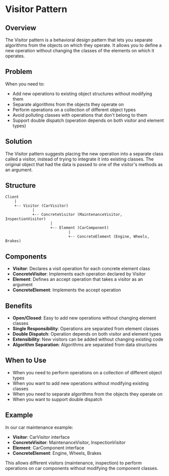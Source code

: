 # Visitor Pattern

## Overview
The Visitor pattern is a behavioral design pattern that lets you separate algorithms from the objects on which they operate. It allows you to define a new operation without changing the classes of the elements on which it operates.

## Problem
When you need to:
- Add new operations to existing object structures without modifying them
- Separate algorithms from the objects they operate on
- Perform operations on a collection of different object types
- Avoid polluting classes with operations that don't belong to them
- Support double dispatch (operation depends on both visitor and element types)

## Solution
The Visitor pattern suggests placing the new operation into a separate class called a visitor, instead of trying to integrate it into existing classes. The original object that had the data is passed to one of the visitor's methods as an argument.

## Structure
```
Client
    |
    +-- Visitor (CarVisitor)
            |
            +-- ConcreteVisitor (MaintenanceVisitor, InspectionVisitor)
                    |
                    +-- Element (CarComponent)
                            |
                            +-- ConcreteElement (Engine, Wheels, Brakes)
```

## Components
- **Visitor**: Declares a visit operation for each concrete element class
- **ConcreteVisitor**: Implements each operation declared by Visitor
- **Element**: Defines an accept operation that takes a visitor as an argument
- **ConcreteElement**: Implements the accept operation

## Benefits
- **Open/Closed**: Easy to add new operations without changing element classes
- **Single Responsibility**: Operations are separated from element classes
- **Double Dispatch**: Operation depends on both visitor and element types
- **Extensibility**: New visitors can be added without changing existing code
- **Algorithm Separation**: Algorithms are separated from data structures

## When to Use
- When you need to perform operations on a collection of different object types
- When you want to add new operations without modifying existing classes
- When you need to separate algorithms from the objects they operate on
- When you want to support double dispatch

## Example
In our car maintenance example:
- **Visitor**: CarVisitor interface
- **ConcreteVisitor**: MaintenanceVisitor, InspectionVisitor
- **Element**: CarComponent interface
- **ConcreteElement**: Engine, Wheels, Brakes

This allows different visitors (maintenance, inspection) to perform operations on car components without modifying the component classes. 